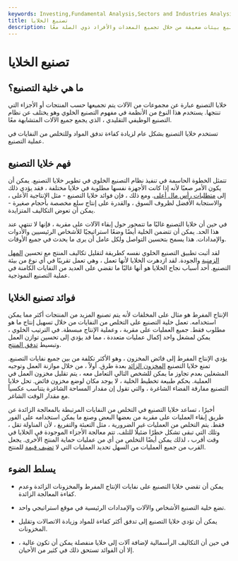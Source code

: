 ```yaml
---
keywords: Investing,Fundamental Analysis,Sectors and Industries Analysis,Sectors and Industries
title: تصنيع الخلايا
description: تستخدم خلايا التصنيع بيئات ضعيفة من خلال تجميع المعدات والأفراد ذوي الصلة معًا.
---
```


# تصنيع الخلايا
## ما هي خلية التصنيع؟

خلايا التصنيع عبارة عن مجموعات من الآلات يتم تجميعها حسب المنتجات أو الأجزاء التي تنتجها. يستخدم هذا النوع من الأنظمة في مفهوم التصنيع الخلوي وهو يختلف عن نظام التصنيع الوظيفي التقليدي ، الذي يجمع جميع الآلات المتشابهة معًا.

تستخدم خلايا التصنيع بشكل عام لزيادة كفاءة تدفق المواد وللتخلص من النفايات في عملية التصنيع.

## فهم خلايا التصنيع

تتمثل الخطوة الحاسمة في تنفيذ نظام التصنيع الخلوي في تطوير خلايا التصنيع. يمكن أن يكون الأمر صعبًا لأنه إذا كانت الأجهزة نفسها مطلوبة في خلايا مختلفة ، فقد يؤدي ذلك إلى [متطلبات رأس مال أعلى](/capitalrequirement). ومع ذلك ، فإن فوائد خلايا التصنيع - مثل الإنتاجية الأعلى ، والاستجابة الأفضل لظروف السوق ، والقدرة على إنتاج سلع مخصصة بأحجام صغيرة - يمكن أن تعوض التكاليف المتزايدة.

في حين أن خلايا التصنيع غالبًا ما تتمحور حول إبقاء الآلات على مقربة ، فإنها لا تنتهي عند هذا الحد. يمكن أن تتضمن الخلية أيضًا وضعًا استراتيجيًا للأشخاص الرئيسيين والأدوات والإمدادات. هذا يسمح بتحسين التواصل ولكل عامل أن يرى ما يحدث في جميع الأوقات.

لقد أثبت تطبيق التصنيع الخلوي نفسه كطريقة لتقليل تكاليف المنتج مع تحسين [المهل الزمنية](/leadtime) والجودة. لقد ازدهرت الخلايا لأنها تعمل ، وهي تعمل تقريبًا في أي نوع من بيئة التصنيع. أحد أسباب نجاح الخلايا هو أنها غالبًا ما تقضي على العديد من النفايات الكامنة في عملية التصنيع النموذجية.

## فوائد تصنيع الخلايا

الإنتاج المفرط هو مثال على المخلفات لأنه يتم تصنيع المزيد من المنتجات أكثر مما يمكن استخدامه. تعمل خلية التصنيع على التخلص من النفايات من خلال تسهيل إنتاج ما هو مطلوب فقط. جميع العمليات على مقربة ، وعملية الإنتاج مبسطة. في الترتيب الخلوي ، يمكن لمشغل واحد إكمال عمليات متعددة ، مما قد يؤدي إلى تحسين توازن العمل وتبسيط [تدفق المنتج](/workflow).

يؤدي الإنتاج المفرط إلى فائض المخزون ، وهو الأكثر تكلفة من بين جميع نفايات التصنيع. تمنع خلايا التصنيع [المخزون الزائد](/inventory) بعدة طرق. أولاً ، من خلال موازنة العمل وتوجيه المشغلين بعدم تجاوز ما يمكن للشخص التالي التعامل معه ، يتم تقليل مخزون العمل في العملية. بحكم طبيعة تخطيط الخلية ، لا يوجد مكان لوضع مخزون فائض. تحل خلايا التصنيع مفارقة الفضاء الشاغرة ، والتي تقول إن مقدار المساحة الشاغرة يتناسب عكسياً مع مقدار الوقت الشاغر.

أخيرًا ، تساعد خلايا التصنيع في التخلص من النفايات المرتبطة بالمعالجة الزائدة عن طريق إبقاء العمليات على مقربة من بعضها البعض وصنع ما يمكن استخدامه على الفور فقط. يتم التخلص من العمليات غير الضرورية ، مثل التعبئة والتفريغ ، لأن المناولة تقل ، وتلك التي تبقى تشكل خطرًا ضئيلًا للتلف. تتم معالجة الأجزاء الموجودة في الخلايا في وقت أقرب ، لذلك يمكن أيضًا التخلص من أي من عمليات حماية المنتج الأخرى. يجعل القرب من جميع العمليات من السهل تحديد العمليات التي لا [تضيف قيمة](/valueadded) للمنتج.

## يسلط الضوء

- يمكن أن تقضي خلايا التصنيع على نفايات الإنتاج المفرط والمخزونات الزائدة وعدم كفاءة المعالجة الزائدة.

- تضع خلية التصنيع الأشخاص والآلات والإمدادات الرئيسية في موقع استراتيجي واحد.

- يمكن أن تؤدي خلايا التصنيع إلى تدفق أكثر كفاءة للمواد وزيادة الاتصالات وتقليل المخزونات.

- في حين أن التكاليف الرأسمالية لإضافة آلات إلى خلايا منفصلة يمكن أن تكون عالية ، إلا أن الفوائد تستحق ذلك في كثير من الأحيان.

